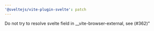 ```yaml
---
'@sveltejs/vite-plugin-svelte': patch
---
```


Do not try to resolve svelte field in \_\_vite-browser-external, see (#362)"
